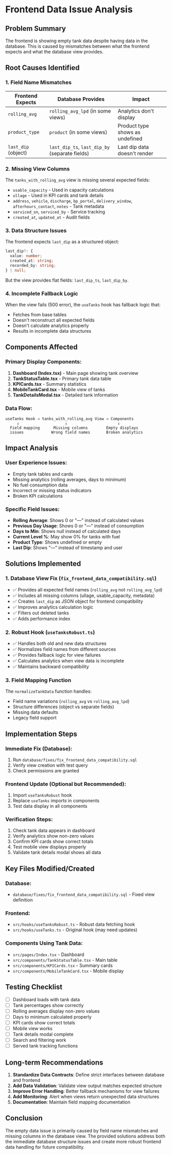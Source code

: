 # Frontend Data Issue Analysis

## Problem Summary
The frontend is showing empty tank data despite having data in the database. This is caused by mismatches between what the frontend expects and what the database view provides.

## Root Causes Identified

### 1. Field Name Mismatches
| Frontend Expects | Database Provides | Impact |
|------------------|-------------------|---------|
| `rolling_avg` | `rolling_avg_lpd` (in some views) | Analytics don't display |
| `product_type` | `product` (in some views) | Product type shows as undefined |
| `last_dip` (object) | `last_dip_ts`, `last_dip_by` (separate fields) | Last dip data doesn't render |

### 2. Missing View Columns
The `tanks_with_rolling_avg` view is missing several expected fields:
- `usable_capacity` - Used in capacity calculations
- `ullage` - Used in KPI cards and tank details
- `address`, `vehicle`, `discharge`, `bp_portal`, `delivery_window`, `afterhours_contact`, `notes` - Tank metadata
- `serviced_on`, `serviced_by` - Service tracking
- `created_at`, `updated_at` - Audit fields

### 3. Data Structure Issues
The frontend expects `last_dip` as a structured object:
```typescript
last_dip?: {
  value: number;
  created_at: string;
  recorded_by: string;
} | null;
```
But the view provides flat fields: `last_dip_ts`, `last_dip_by`.

### 4. Incomplete Fallback Logic
When the view fails (500 error), the `useTanks` hook has fallback logic that:
- Fetches from base tables
- Doesn't reconstruct all expected fields
- Doesn't calculate analytics properly
- Results in incomplete data structures

## Components Affected

### Primary Display Components:
1. **Dashboard (Index.tsx)** - Main page showing tank overview
2. **TankStatusTable.tsx** - Primary tank data table
3. **KPICards.tsx** - Summary statistics
4. **MobileTankCard.tsx** - Mobile view of tanks
5. **TankDetailsModal.tsx** - Detailed tank information

### Data Flow:
```
useTanks Hook → tanks_with_rolling_avg View → Components
     ↓                    ↓                      ↓
  Field mapping      Missing columns        Empty displays
  issues            Wrong field names       Broken analytics
```

## Impact Analysis

### User Experience Issues:
- Empty tank tables and cards
- Missing analytics (rolling averages, days to minimum)
- No fuel consumption data
- Incorrect or missing status indicators
- Broken KPI calculations

### Specific Field Issues:
- **Rolling Average**: Shows 0 or "—" instead of calculated values
- **Previous Day Usage**: Shows 0 or "—" instead of consumption
- **Days to Min**: Shows null instead of calculated days
- **Current Level %**: May show 0% for tanks with fuel
- **Product Type**: Shows undefined or empty
- **Last Dip**: Shows "—" instead of timestamp and user

## Solutions Implemented

### 1. Database View Fix (`fix_frontend_data_compatibility.sql`)
- ✅ Provides all expected field names (`rolling_avg` not `rolling_avg_lpd`)
- ✅ Includes all missing columns (ullage, usable_capacity, metadata)
- ✅ Creates `last_dip` as JSON object for frontend compatibility
- ✅ Improves analytics calculation logic
- ✅ Filters out deleted tanks
- ✅ Adds performance index

### 2. Robust Hook (`useTanksRobust.ts`)
- ✅ Handles both old and new data structures
- ✅ Normalizes field names from different sources
- ✅ Provides fallback logic for view failures
- ✅ Calculates analytics when view data is incomplete
- ✅ Maintains backward compatibility

### 3. Field Mapping Function
The `normalizeTankData` function handles:
- Field name variations (`rolling_avg` vs `rolling_avg_lpd`)
- Structure differences (object vs separate fields)
- Missing data defaults
- Legacy field support

## Implementation Steps

### Immediate Fix (Database):
1. Run `database/fixes/fix_frontend_data_compatibility.sql`
2. Verify view creation with test query
3. Check permissions are granted

### Frontend Update (Optional but Recommended):
1. Import `useTanksRobust` hook
2. Replace `useTanks` imports in components
3. Test data display in all components

### Verification Steps:
1. Check tank data appears in dashboard
2. Verify analytics show non-zero values
3. Confirm KPI cards show correct totals
4. Test mobile view displays properly
5. Validate tank details modal shows all data

## Key Files Modified/Created

### Database:
- `database/fixes/fix_frontend_data_compatibility.sql` - Fixed view definition

### Frontend:
- `src/hooks/useTanksRobust.ts` - Robust data fetching hook
- `src/hooks/useTanks.ts` - Original hook (may need updates)

### Components Using Tank Data:
- `src/pages/Index.tsx` - Dashboard
- `src/components/TankStatusTable.tsx` - Main table
- `src/components/KPICards.tsx` - Summary cards
- `src/components/MobileTankCard.tsx` - Mobile display

## Testing Checklist

- [ ] Dashboard loads with tank data
- [ ] Tank percentages show correctly
- [ ] Rolling averages display non-zero values
- [ ] Days to minimum calculated properly
- [ ] KPI cards show correct totals
- [ ] Mobile view works
- [ ] Tank details modal complete
- [ ] Search and filtering work
- [ ] Served tank tracking functions

## Long-term Recommendations

1. **Standardize Data Contracts**: Define strict interfaces between database and frontend
2. **Add Data Validation**: Validate view output matches expected structure
3. **Improve Error Handling**: Better fallback mechanisms for view failures
4. **Add Monitoring**: Alert when views return unexpected data structures
5. **Documentation**: Maintain field mapping documentation

## Conclusion

The empty data issue is primarily caused by field name mismatches and missing columns in the database view. The provided solutions address both the immediate database structure issues and create more robust frontend data handling for future compatibility.